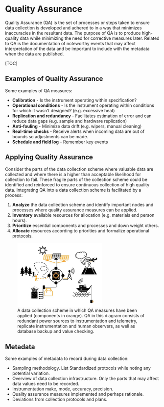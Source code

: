 # Quality Assurance

Quality Assurance (QA) is the set of processes or steps taken to ensure data collection is developed and adhered to in a way that minimizes inaccuracies in the resultant data. The purpose of QA is to produce high-quality data while minimizing the need for corrective measures later. Related to QA is the documentation of noteworthy events that may affect interpretation of the data and be important to include with the metadata when the data are published.

[TOC]

## Examples of Quality Assurance

Some examples of QA measures:

* **Calibration** - Is the instrument operating within specification?
* **Operational conditions** - Is the instrument operating within conditions for which it wasn't designed? (e.g. excessive heat)
* **Replication and redundancy** - Facilitates estimation of error and can reduce data gaps (e.g. sample and hardware replication)
* **Anti-fouling** - Minimize data drift (e.g. wipers, manual cleaning)
* **Real-time checks** - Receive alerts when incoming data are out of bounds so adjustments can be made.
* **Schedule and field log** - Remember key events

## Applying Quality Assurance

Consider the parts of the data collection scheme where valuable data are collected and where there is a higher than acceptable likelihood for collection to fail. These fragile parts of the collection scheme could be identified and reinforced to ensure continuous collection of high quality data. Integrating QA into a data collection scheme is facilitated by a process:

1. **Analyze** the data collection scheme and identify important nodes and processes where quality assurance measures can be applied.
2. **Inventory** available resources for allocation (e.g. materials end person hours).
3. **Prioritize** essential components and processes and down weight others.
4. **Allocate** resources according to priorities and formalize operational protocols.

<figure class="figure">
   <img src="/static/images/quality-assurance.jpg" width="65%"/>
   <figcaption class="figure-caption">A data collection scheme in which QA measures have been applied (components in orange). QA in this diagram consists of redundant power sources to instrumentation and telemetry, replicate instrumentation and human observers, as well as database backup and value checking.</figcaption>
</figure>

## Metadata

Some examples of metadata to record during data collection:



* Sampling methodology. List Standardized protocols while noting any potential variation.
* Overview of data collection infrastructure. Only the parts that may affect data values need to be recorded.
* Instrumentation make, mode, accuracy, precision.
* Quality assurance measures implemented and perhaps rationale.
* Deviations from collection protocols and plans.
